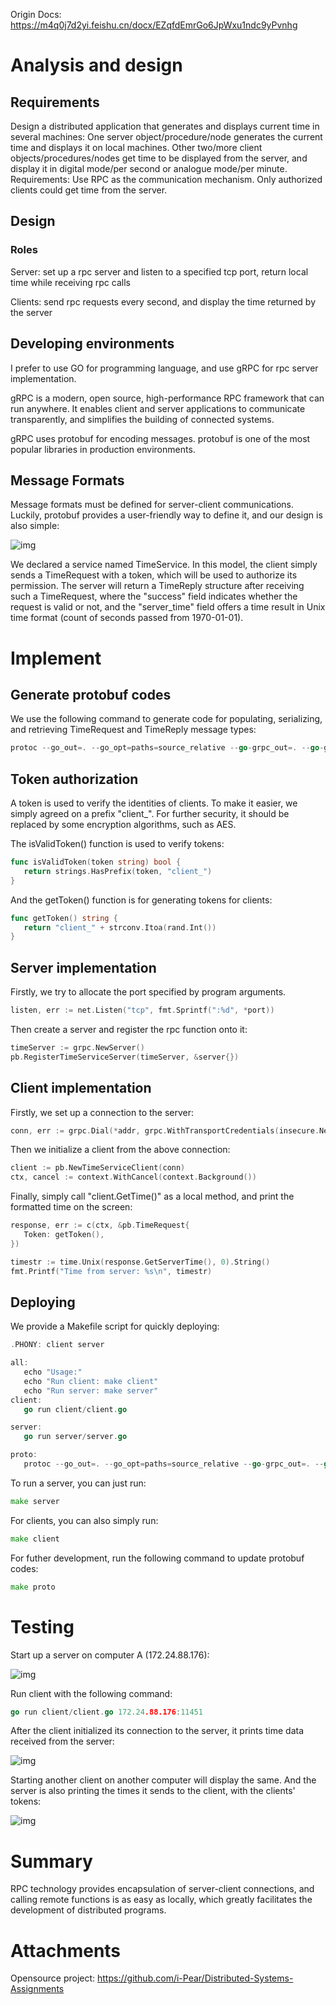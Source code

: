 Origin Docs: https://m4q0j7d2yi.feishu.cn/docx/EZqfdEmrGo6JpWxu1ndc9yPvnhg

# Analysis and design

## Requirements

Design a distributed application that generates and displays current time in several machines: One server object/procedure/node generates the current time and displays it on local machines. Other two/more client objects/procedures/nodes get time to be displayed from the server, and display it in digital mode/per second or analogue mode/per minute. Requirements: Use RPC as the communication mechanism. Only authorized clients could get time from the server.

## Design

### Roles

Server: set up a rpc server and listen to a specified tcp port, return local time while receiving rpc calls

Clients: send rpc requests every second, and display the time returned by the server

## Developing environments

I prefer to use GO for programming language, and use gRPC for rpc server implementation.

gRPC is a modern, open source, high-performance RPC framework that can run anywhere. It enables client and server applications to communicate transparently, and simplifies the building of connected systems.

gRPC uses protobuf for encoding messages. protobuf is one of the most popular libraries in production environments.

## Message Formats

Message formats must be defined for server-client communications. Luckily, protobuf provides a user-friendly way to define it, and our design is also simple:

![img](https://m4q0j7d2yi.feishu.cn/space/api/box/stream/download/asynccode/?code=MmFjYjk5OGY4OTZmZmM3YzZlZWRkMzQ1ZWFhZmM0MzFfOFFud2tlTkVmekhMSmdhVUJCcEk3NEU0RlNicmJBM3lfVG9rZW46Ym94Y254cDhuaVZXaXpDS1Bwd2JxVExtNjZnXzE2NjU5MzM5MDg6MTY2NTkzNzUwOF9WNA)

We declared a service named TimeService. In this model, the client simply sends a TimeRequest with a token, which will be used to authorize its permission. The server will return a TimeReply structure after receiving such a TimeRequest, where the "success" field indicates whether the request is valid or not, and the "server_time" field offers a time result in Unix time format (count of seconds passed from 1970-01-01).

# Implement

## Generate protobuf codes

We use the following command to generate code for populating, serializing, and retrieving TimeRequest and TimeReply message types:

```Go
protoc --go_out=. --go_opt=paths=source_relative --go-grpc_out=. --go-grpc_opt=paths=source_relative protocol/protocol.proto
```

## Token authorization

A token is used to verify the identities of clients. To make it easier, we simply agreed on a prefix "client_". For further security, it should be replaced by some encryption algorithms, such as AES.

The isValidToken() function is used to verify tokens:

```Go
func isValidToken(token string) bool {
   return strings.HasPrefix(token, "client_")
}
```

And the getToken() function is for generating tokens for clients:

```Go
func getToken() string {
   return "client_" + strconv.Itoa(rand.Int())
}
```

## Server implementation

Firstly, we try to allocate the port specified by program arguments.

```Go
listen, err := net.Listen("tcp", fmt.Sprintf(":%d", *port))
```

Then create a server and register the rpc function onto it:

```Go
timeServer := grpc.NewServer()
pb.RegisterTimeServiceServer(timeServer, &server{})
```

## Client implementation

Firstly, we set up a connection to the server:

```Go
conn, err := grpc.Dial(*addr, grpc.WithTransportCredentials(insecure.NewCredentials()))
```

Then we initialize a client from the above connection:

```Go
client := pb.NewTimeServiceClient(conn)
ctx, cancel := context.WithCancel(context.Background())
```

Finally, simply call "client.GetTime()" as a local method, and print the formatted time on the screen:

```Go
response, err := c(ctx, &pb.TimeRequest{
   Token: getToken(),
})

timestr := time.Unix(response.GetServerTime(), 0).String()
fmt.Printf("Time from server: %s\n", timestr)
```

## Deploying

We provide a Makefile script for quickly deploying:

```Go
.PHONY: client server

all:
   echo "Usage:"
   echo "Run client: make client"
   echo "Run server: make server"
client:
   go run client/client.go

server:
   go run server/server.go

proto:
   protoc --go_out=. --go_opt=paths=source_relative --go-grpc_out=. --go-grpc_opt=paths=source_relative protocol/protocol.proto
```

To run a server, you can just run:

```Go
make server
```

For clients, you can also simply run:

```Go
make client
```

For futher development, run the following command to update protobuf codes:

```Go
make proto
```

# Testing

Start up a server on computer A (172.24.88.176):

![img](https://m4q0j7d2yi.feishu.cn/space/api/box/stream/download/asynccode/?code=MzY3MDVmMDE4NTQzYmIzOTQwZTg1YzJiYzEzMzY5NGZfYmpuR0tWWE94N3VUZDIzSm1JcjNUeVZUWW9RUGFoNkdfVG9rZW46Ym94Y25HYmtJWE9DNUh3bXc1eGlYb3Rya1NmXzE2NjU5MzM5MDg6MTY2NTkzNzUwOF9WNA)

Run client with the following command:

```Go
go run client/client.go 172.24.88.176:11451
```

After the client initialized its connection to the server, it prints time data received from the server:

![img](https://m4q0j7d2yi.feishu.cn/space/api/box/stream/download/asynccode/?code=MjRmMGZmNjdjMzkwZTcyOGRhMGVmNTk0MDM5YWU0N2RfMXNsZWRBQ3Y5MTdicVVZTWZrV243R0l6b01GODRHNHNfVG9rZW46Ym94Y25EYTN1ZmpQVU44R2VrTDZwdlkzVUZiXzE2NjU5MzM5MDg6MTY2NTkzNzUwOF9WNA)

Starting another client on another computer will display the same.
And the server is also printing the times it sends to the client, with the clients' tokens:

![img](https://m4q0j7d2yi.feishu.cn/space/api/box/stream/download/asynccode/?code=ZTQ2ZDcwMTllNDlhNTI5NjMzMTYyN2Q4OTZhOTc5N2JfYmdWZGRybWQxVmdwOTZNaGV3a2RTUmZaNlpobm96MVBfVG9rZW46Ym94Y25tTUpnbGV6c3RJMDZobEx3UndFOG5lXzE2NjU5MzM5MDg6MTY2NTkzNzUwOF9WNA)

# Summary

RPC technology provides encapsulation of server-client connections, and calling remote functions is as easy as locally, which greatly facilitates the development of distributed programs.

# Attachments

Opensource project: https://github.com/i-Pear/Distributed-Systems-Assignments